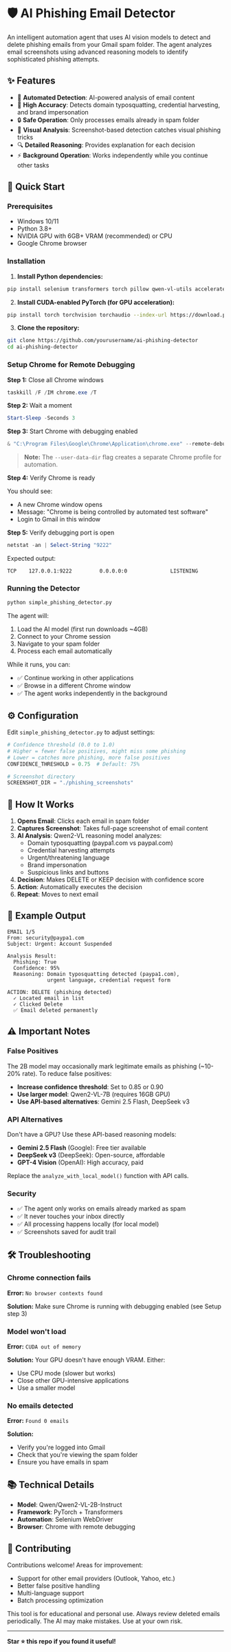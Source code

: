 # 🛡️ AI Phishing Email Detector

An intelligent automation agent that uses AI vision models to detect and delete phishing emails from your Gmail spam folder. The agent analyzes email screenshots using advanced reasoning models to identify sophisticated phishing attempts.

## ✨ Features

- 🤖 **Automated Detection**: AI-powered analysis of email content
- 🎯 **High Accuracy**: Detects domain typosquatting, credential harvesting, and brand impersonation
- 🔒 **Safe Operation**: Only processes emails already in spam folder
- 📸 **Visual Analysis**: Screenshot-based detection catches visual phishing tricks
- 🔍 **Detailed Reasoning**: Provides explanation for each decision
- ⚡ **Background Operation**: Works independently while you continue other tasks

## 🚀 Quick Start

### Prerequisites

- Windows 10/11
- Python 3.8+
- NVIDIA GPU with 6GB+ VRAM (recommended) or CPU
- Google Chrome browser

### Installation

1. **Install Python dependencies:**

```bash
pip install selenium transformers torch pillow qwen-vl-utils accelerate
```

2. **Install CUDA-enabled PyTorch (for GPU acceleration):**

```bash
pip install torch torchvision torchaudio --index-url https://download.pytorch.org/whl/cu118
```

3. **Clone the repository:**

```bash
git clone https://github.com/yourusername/ai-phishing-detector
cd ai-phishing-detector
```

### Setup Chrome for Remote Debugging

**Step 1:** Close all Chrome windows

```powershell
taskkill /F /IM chrome.exe /T
```

**Step 2:** Wait a moment

```powershell
Start-Sleep -Seconds 3
```

**Step 3:** Start Chrome with debugging enabled

```powershell
& "C:\Program Files\Google\Chrome\Application\chrome.exe" --remote-debugging-port=9222 --user-data-dir="C:\chrome-debug"
```

> **Note:** The `--user-data-dir` flag creates a separate Chrome profile for automation.

**Step 4:** Verify Chrome is ready

You should see:
- A new Chrome window opens
- Message: "Chrome is being controlled by automated test software"
- Login to Gmail in this window

**Step 5:** Verify debugging port is open

```powershell
netstat -an | Select-String "9222"
```

Expected output:
```
TCP    127.0.0.1:9222         0.0.0.0:0              LISTENING
```

### Running the Detector

```bash
python simple_phishing_detector.py
```

The agent will:
1. Load the AI model (first run downloads ~4GB)
2. Connect to your Chrome session
3. Navigate to your spam folder
4. Process each email automatically

While it runs, you can:
- ✅ Continue working in other applications
- ✅ Browse in a different Chrome window
- ✅ The agent works independently in the background

## ⚙️ Configuration

Edit `simple_phishing_detector.py` to adjust settings:

```python
# Confidence threshold (0.0 to 1.0)
# Higher = fewer false positives, might miss some phishing
# Lower = catches more phishing, more false positives
CONFIDENCE_THRESHOLD = 0.75  # Default: 75%

# Screenshot directory
SCREENSHOT_DIR = "./phishing_screenshots"
```

## 🧠 How It Works

1. **Opens Email**: Clicks each email in spam folder
2. **Captures Screenshot**: Takes full-page screenshot of email content
3. **AI Analysis**: Qwen2-VL reasoning model analyzes:
   - Domain typosquatting (paypa1.com vs paypal.com)
   - Credential harvesting attempts
   - Urgent/threatening language
   - Brand impersonation
   - Suspicious links and buttons
4. **Decision**: Makes DELETE or KEEP decision with confidence score
5. **Action**: Automatically executes the decision
6. **Repeat**: Moves to next email

## 📝 Example Output

```
EMAIL 1/5
From: security@paypa1.com
Subject: Urgent: Account Suspended

Analysis Result:
  Phishing: True
  Confidence: 95%
  Reasoning: Domain typosquatting detected (paypa1.com), 
             urgent language, credential request form

ACTION: DELETE (phishing detected)
  ✓ Located email in list
  ✓ Clicked Delete
  ✅ Email deleted permanently
```

## ⚠️ Important Notes

### False Positives

The 2B model may occasionally mark legitimate emails as phishing (~10-20% rate). To reduce false positives:

- **Increase confidence threshold**: Set to 0.85 or 0.90
- **Use larger model**: Qwen2-VL-7B (requires 16GB GPU)
- **Use API-based alternatives**: Gemini 2.5 Flash, DeepSeek v3

### API Alternatives

Don't have a GPU? Use these API-based reasoning models:

- **Gemini 2.5 Flash** (Google): Free tier available
- **DeepSeek v3** (DeepSeek): Open-source, affordable
- **GPT-4 Vision** (OpenAI): High accuracy, paid

Replace the `analyze_with_local_model()` function with API calls.

### Security

- ✅ The agent only works on emails already marked as spam
- ✅ It never touches your inbox directly
- ✅ All processing happens locally (for local model)
- ✅ Screenshots saved for audit trail

## 🛠️ Troubleshooting

### Chrome connection fails

**Error:** `No browser contexts found`

**Solution:** Make sure Chrome is running with debugging enabled (see Setup step 3)

### Model won't load

**Error:** `CUDA out of memory`

**Solution:** Your GPU doesn't have enough VRAM. Either:
- Use CPU mode (slower but works)
- Close other GPU-intensive applications
- Use a smaller model

### No emails detected

**Error:** `Found 0 emails`

**Solution:**
- Verify you're logged into Gmail
- Check that you're viewing the spam folder
- Ensure you have emails in spam

## 📚 Technical Details

- **Model**: Qwen/Qwen2-VL-2B-Instruct 
- **Framework**: PyTorch + Transformers
- **Automation**: Selenium WebDriver
- **Browser**: Chrome with remote debugging

## 🤝 Contributing

Contributions welcome! Areas for improvement:

- Support for other email providers (Outlook, Yahoo, etc.)
- Better false positive handling
- Multi-language support
- Batch processing optimization


This tool is for educational and personal use. Always review deleted emails periodically. The AI may make mistakes. Use at your own risk.

---

**Star ⭐ this repo if you found it useful!**
